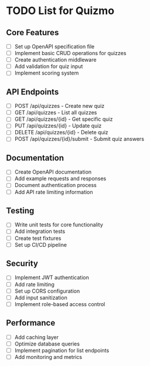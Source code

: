 # TODO List for Quizmo

## Core Features

- [ ] Set up OpenAPI specification file
- [ ] Implement basic CRUD operations for quizzes
- [ ] Create authentication middleware
- [ ] Add validation for quiz input
- [ ] Implement scoring system

## API Endpoints

- [ ] POST /api/quizzes - Create new quiz
- [ ] GET /api/quizzes - List all quizzes
- [ ] GET /api/quizzes/{id} - Get specific quiz
- [ ] PUT /api/quizzes/{id} - Update quiz
- [ ] DELETE /api/quizzes/{id} - Delete quiz
- [ ] POST /api/quizzes/{id}/submit - Submit quiz answers

## Documentation

- [ ] Create OpenAPI documentation
- [ ] Add example requests and responses
- [ ] Document authentication process
- [ ] Add API rate limiting information

## Testing

- [ ] Write unit tests for core functionality
- [ ] Add integration tests
- [ ] Create test fixtures
- [ ] Set up CI/CD pipeline

## Security

- [ ] Implement JWT authentication
- [ ] Add rate limiting
- [ ] Set up CORS configuration
- [ ] Add input sanitization
- [ ] Implement role-based access control

## Performance

- [ ] Add caching layer
- [ ] Optimize database queries
- [ ] Implement pagination for list endpoints
- [ ] Add monitoring and metrics
